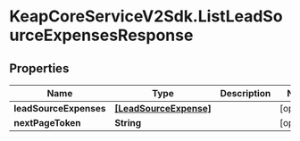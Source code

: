 # KeapCoreServiceV2Sdk.ListLeadSourceExpensesResponse

## Properties

Name | Type | Description | Notes
------------ | ------------- | ------------- | -------------
**leadSourceExpenses** | [**[LeadSourceExpense]**](LeadSourceExpense.md) |  | [optional] 
**nextPageToken** | **String** |  | [optional] 


